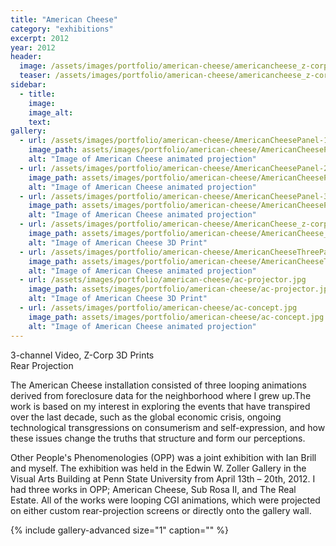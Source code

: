 ```yaml
---
title: "American Cheese"
category: "exhibitions"
excerpt: 2012
year: 2012
header:
  image: /assets/images/portfolio/american-cheese/americancheese_z-corp_01.jpg
  teaser: /assets/images/portfolio/american-cheese/americancheese_z-corp_01.jpg
sidebar:
  - title:
    image:
    image_alt:
    text:
gallery:
  - url: /assets/images/portfolio/american-cheese/AmericanCheesePanel-1.jpg
    image_path: assets/images/portfolio/american-cheese/AmericanCheesePanel-1.jpg
    alt: "Image of American Cheese animated projection"
  - url: /assets/images/portfolio/american-cheese/AmericanCheesePanel-2.jpg
    image_path: assets/images/portfolio/american-cheese/AmericanCheesePanel-2.jpg
    alt: "Image of American Cheese animated projection"
  - url: /assets/images/portfolio/american-cheese/AmericanCheesePanel-3.jpg
    image_path: assets/images/portfolio/american-cheese/AmericanCheesePanel-3.jpg
    alt: "Image of American Cheese animated projection"
  - url: /assets/images/portfolio/american-cheese/AmericanCheese_z-corp_02.jpg
    image_path: assets/images/portfolio/american-cheese/AmericanCheese_z-corp_02.jpg
    alt: "Image of American Cheese 3D Print"
  - url: /assets/images/portfolio/american-cheese/AmericanCheeseThreePanels_02.jpg
    image_path: assets/images/portfolio/american-cheese/AmericanCheeseThreePanels_02.jpg
    alt: "Image of American Cheese animated projection"
  - url: /assets/images/portfolio/american-cheese/ac-projector.jpg
    image_path: assets/images/portfolio/american-cheese/ac-projector.jpg
    alt: "Image of American Cheese 3D Print"
  - url: /assets/images/portfolio/american-cheese/ac-concept.jpg
    image_path: assets/images/portfolio/american-cheese/ac-concept.jpg
    alt: "Image of American Cheese animated projection"
---
```

3-channel Video, Z-Corp 3D Prints  
Rear Projection

The American Cheese installation consisted of three looping animations derived from foreclosure data for the neighborhood where I grew up.The work is based on my interest in exploring the events that have transpired over the last decade, such as the global economic crisis, ongoing technological transgressions on consumerism and self-expression, and how these issues change the truths that structure and form our perceptions. 

Other People's Phenomenologies (OPP) was a joint exhibition with Ian Brill and myself. The exhibition was held in the Edwin W. Zoller Gallery in the Visual Arts Building at Penn State University from April 13th – 20th, 2012. I had three works in OPP; American Cheese, Sub Rosa II, and The Real Estate. All of the works were looping CGI animations, which were projected on either custom rear-projection screens or directly onto the gallery wall.

{% include gallery-advanced size="1" caption="" %}